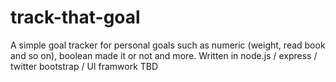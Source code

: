 track-that-goal
===============

A simple goal tracker for personal goals such as numeric (weight, read book and so on), boolean made it or not and more. Written in node.js / express / twitter bootstrap / UI framwork TBD
